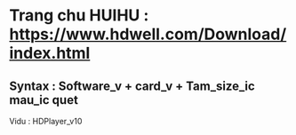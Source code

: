 # Trang chu HUIHU : https://www.hdwell.com/Download/index.html
## Syntax : Software_v + card_v + Tam_size_ic mau_ic quet
Vidu : HDPlayer_v10
